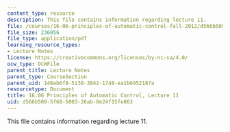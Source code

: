 ```yaml
---
content_type: resource
description: This file contains information regarding lecture 11.
file: /courses/16-06-principles-of-automatic-control-fall-2012/d566b5095f68500326ab0e24f15fe863_MIT16_06F12_Lecture_11.pdf
file_size: 236056
file_type: application/pdf
learning_resource_types:
- Lecture Notes
license: https://creativecommons.org/licenses/by-nc-sa/4.0/
ocw_type: OCWFile
parent_title: Lecture Notes
parent_type: CourseSection
parent_uid: 146eb6f8-5138-3842-1748-ea1b6952187a
resourcetype: Document
title: 16.06 Principles of Automatic Control, Lecture 11
uid: d566b509-5f68-5003-26ab-0e24f15fe863
---
```

This file contains information regarding lecture 11.